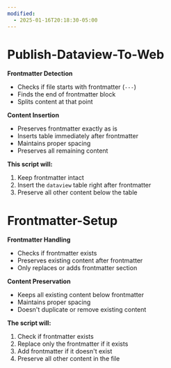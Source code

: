 ```yaml
---
modified:
  - 2025-01-16T20:18:30-05:00
---
```


# Publish-Dataview-To-Web

**Frontmatter Detection**
- Checks if file starts with frontmatter (`---`)
- Finds the end of frontmatter block
- Splits content at that point

**Content Insertion**
- Preserves frontmatter exactly as is
- Inserts table immediately after frontmatter
- Maintains proper spacing
- Preserves all remaining content

**This script will:**
1. Keep frontmatter intact
2. Insert the `dataview` table right after frontmatter
3. Preserve all other content below the table

# Frontmatter-Setup
**Frontmatter Handling**
- Checks if frontmatter exists
- Preserves existing content after frontmatter
- Only replaces or adds frontmatter section

**Content Preservation**
- Keeps all existing content below frontmatter
- Maintains proper spacing
- Doesn't duplicate or remove existing content

**The script will:**
1. Check if frontmatter exists
2. Replace only the frontmatter if it exists
3. Add frontmatter if it doesn't exist
4. Preserve all other content in the file